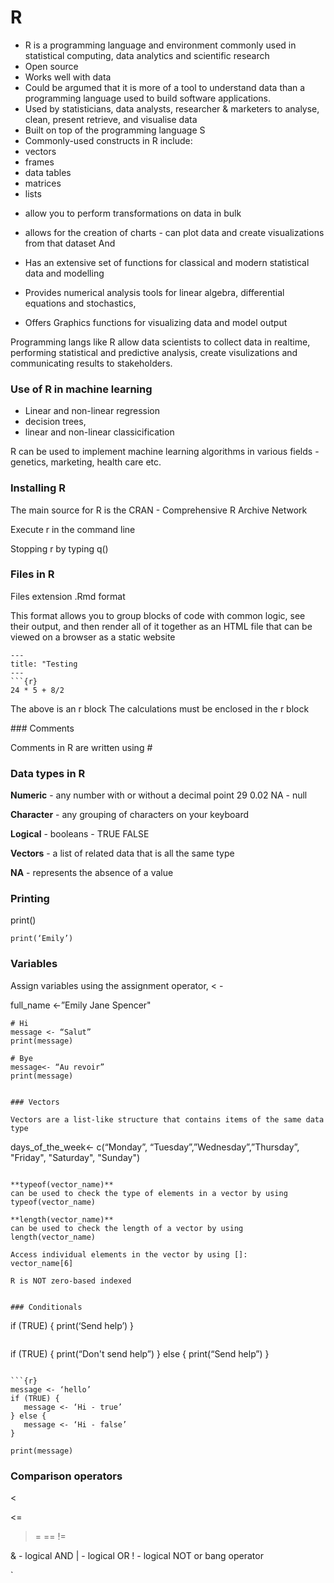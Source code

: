 # R

* R is a programming language and environment commonly used in statistical computing,
data analytics and scientific research
* Open source
* Works well with data
* Could be argumed that it is more of a tool to understand data than a programming language used to build 
software applications. 
* Used by statisticians, data analysts, researcher & marketers
to analyse, clean, present retrieve, and visualise data
* Built on top of the programming language S
* Commonly-used constructs in R include:
* vectors
* frames
* data tables
* matrices
* lists
- allow you to perform transformations on data in bulk

* allows for the creation of charts - can plot data and create visualizations from that dataset
And

* Has an extensive set of functions for classical and modern statistical data and modelling
* Provides numerical analysis tools for linear algebra, differential equations and stochastics,
* Offers Graphics functions for visualizing data and model output

Programming langs like R allow data scientists to collect data in
realtime, performing statistical and predictive analysis, create visulizations and communicating 
results to stakeholders. 

### Use of R in machine learning

* Linear and non-linear regression
* decision trees, 
* linear and non-linear classicification

R can be used to implement machine learning algorithms in various fields - genetics, marketing, health care etc.

### Installing R

The main source for R is the CRAN - Comprehensive R Archive Network

Execute r in the command line

Stopping r by typing q()

### Files in R

Files extension .Rmd format

This format allows you to group blocks of code with common logic, see their output,
and then render all of it together as an HTML file that can be viewed on a browser as a static website


```
---
title: "Testing
---
```{r}
24 * 5 + 8/2
```


The above is an r block
The calculations must be enclosed in the r block

### Comments

Comments in R are written using #


### Data types in R

**Numeric** - any number with or without a decimal point 
29
0.02
NA - null

**Character** - any grouping of characters on your keyboard

**Logical** - booleans - TRUE FALSE

**Vectors** - a list of related data that is all the same type

**NA** - represents the absence of a value


### Printing

print()
```
print(‘Emily’)
```


### Variables

Assign variables using the assignment operator,  < -


full_name <-”Emily Jane Spencer"

```
# Hi
message <- “Salut”
print(message)

# Bye
message<- “Au revoir”
print(message)
```

```

### Vectors

Vectors are a list-like structure that contains items of the same data type

```
days_of_the_week<- c(“Monday”, “Tuesday”,”Wednesday”,”Thursday”, "Friday", "Saturday", "Sunday")
```

**typeof(vector_name)**
can be used to check the type of elements in a vector by using typeof(vector_name)

**length(vector_name)**
can be used to check the length of a vector by using length(vector_name)

Access individual elements in the vector by using []:
vector_name[6]

R is NOT zero-based indexed 


### Conditionals

```
if (TRUE) {
  print(‘Send help’)
} 
```

```
if (TRUE) {
   print(“Don't send help”)
} else {
   print(“Send help”)
}
```

```{r}
message <- ‘hello’
if (TRUE) {
   message <- ‘Hi - true’
} else {
   message <- ‘Hi - false’
}

print(message)
```

### Comparison operators

<
>
<=
>= == 
!=


& - logical AND
| - logical OR
! - logical NOT or bang operator


`